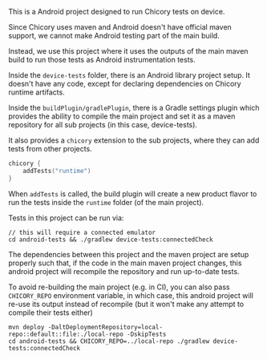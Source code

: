 This is a Android project designed to run Chicory tests on device.

Since Chicory uses maven and Android doesn't have official maven
support, we cannot make Android testing part of the main build.

Instead, we use this project where it uses the outputs of the
main maven build to run those tests as Android instrumentation tests.

Inside the `device-tests` folder, there is an Android library project
setup. It doesn't have any code, except for declaring dependencies
on Chicory runtime artifacts.

Inside the `buildPlugin/gradlePlugin`, there is a Gradle settings plugin
which provides the ability to compile the main project and set it as
a maven repository for all sub projects (in this case, device-tests).

It also provides a `chicory` extension to the sub projects, where they
can add tests from other projects.

```kotlin
chicory {
    addTests("runtime")
}
```
When `addTests` is called, the build plugin will create a new product
flavor to run the tests inside the `runtime` folder (of the main project).

Tests in this project can be run via:

```
// this will require a connected emulator
cd android-tests && ./gradlew device-tests:connectedCheck
```

The dependencies between this project and the maven project are setup properly
such that, if the code in the main maven project changes, this android project
will recompile the repository and run up-to-date tests.

To avoid re-building the main project (e.g. in CI), you can also pass
`CHICORY_REPO` environment variable, in which case, this android project will
re-use its output instead of recompile (but it won't make any attempt to
compile their tests either)

```
mvn deploy -DaltDeploymentRepository=local-repo::default::file:./local-repo -DskipTests
cd android-tests && CHICORY_REPO=../local-repo ./gradlew device-tests:connectedCheck
```
